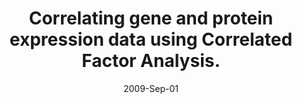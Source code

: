 ---
link: https://dx.doi.org/10.1186/1471-2105-10-272
journal: BMC bioinformatics
title: Correlating gene and protein expression data using Correlated Factor Analysis.
date: 2009-Sep-01
authors: Tan, CS, Salim, A, Ploner, A, Lehtiö, J, Chia, KS, Pawitan, Y
---
